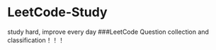 # LeetCode-Study
study hard, improve every day
###LeetCode Question collection and classification！！！
